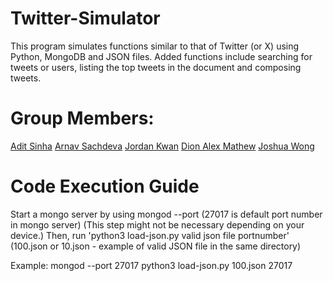 # Twitter-Simulator
This program simulates functions similar to that of Twitter (or X) using Python, MongoDB and JSON files. Added functions include searching for tweets or users, listing the top tweets in the document and composing tweets.

# Group Members:
[Adit Sinha](https://github.com/adit-sinha)
[Arnav Sachdeva](https://github.com/arnavsachdeva594)
[Jordan Kwan](https://github.com/friedchickenblob)
[Dion Alex Mathew](https://github.com/Deeyon)
[Joshua Wong](https://github.com/GDimples)

# Code Execution Guide
Start a mongo server by using mongod --port (27017 is default port number in mongo server) (This step might not be necessary depending on your device.)
Then, run 'python3 load-json.py valid json file portnumber' (100.json or 10.json - example of valid JSON file in the same directory)

Example:
mongod --port 27017
python3 load-json.py 100.json 27017
